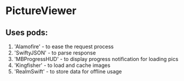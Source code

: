 # PictureViewer

## Uses pods:

1. 'Alamofire' - to ease the request process
1. 'SwiftyJSON' - to parse response
1. 'MBProgressHUD' - to display progress notification for loading pics
1. 'Kingfisher' - to load and cache images 
1. 'RealmSwift' - to store data for offline usage

